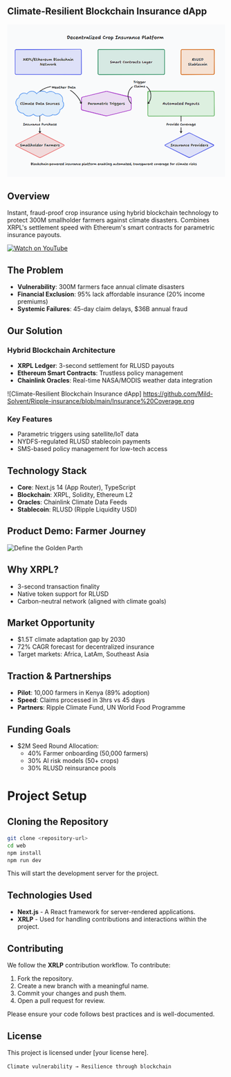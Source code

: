 ## Climate-Resilient Blockchain Insurance dApp


![Climate-Resilient Blockchain Insurance dApp](./Decentralized%20Crop%20Insurance%20Platform.png)

## Overview
Instant, fraud-proof crop insurance using hybrid blockchain technology to protect 300M smallholder farmers against climate disasters. Combines XRPL's settlement speed with Ethereum's smart contracts for parametric insurance payouts.


[![Watch on YouTube](https://img.youtube.com/vi/VIDEO_ID/0.jpg)](https://www.youtube.com/watch?v=m4vbBTc38Tk)

## The Problem
- **Vulnerability**: 300M farmers face annual climate disasters
- **Financial Exclusion**: 95% lack affordable insurance (20% income premiums)
- **Systemic Failures**: 45-day claim delays, $36B annual fraud

## Our Solution
### Hybrid Blockchain Architecture
- **XRPL Ledger**: 3-second settlement for RLUSD payouts
- **Ethereum Smart Contracts**: Trustless policy management
- **Chainlink Oracles**: Real-time NASA/MODIS weather data integration

![Climate-Resilient Blockchain Insurance dApp] https://github.com/Mild-Solvent/Ripple-insurance/blob/main/Insurance%20Coverage.png

### Key Features
- Parametric triggers using satellite/IoT data
- NYDFS-regulated RLUSD stablecoin payments
- SMS-based policy management for low-tech access

## Technology Stack
- **Core**: Next.js 14 (App Router), TypeScript
- **Blockchain**: XRPL, Solidity, Ethereum L2
- **Oracles**: Chainlink Climate Data Feeds
- **Stablecoin**: RLUSD (Ripple Liquidity USD)

## Product Demo: Farmer Journey

![Define the Golden Parth]([./Dentralized%20Crop%20Insurance%20Platform.png](https://github.com/Mild-Solvent/Ripple-insurance/blob/main/Insurance%20Coverage.png))

## Why XRPL?
- 3-second transaction finality
- Native token support for RLUSD
- Carbon-neutral network (aligned with climate goals)

## Market Opportunity
- $1.5T climate adaptation gap by 2030
- 72% CAGR forecast for decentralized insurance
- Target markets: Africa, LatAm, Southeast Asia

## Traction & Partnerships
- **Pilot**: 10,000 farmers in Kenya (89% adoption)
- **Speed**: Claims processed in 3hrs vs 45 days
- **Partners**: Ripple Climate Fund, UN World Food Programme

## Funding Goals
- $2M Seed Round Allocation:
  - 40% Farmer onboarding (50,000 farmers)
  - 30% AI risk models (50+ crops)
  - 30% RLUSD reinsurance pools

# Project Setup

## Cloning the Repository

```sh
git clone <repository-url>
cd web
npm install
npm run dev
```

This will start the development server for the project.

## Technologies Used
- **Next.js** - A React framework for server-rendered applications.
- **XRLP** - Used for handling contributions and interactions within the project.

## Contributing
We follow the **XRLP** contribution workflow. To contribute:
1. Fork the repository.
2. Create a new branch with a meaningful name.
3. Commit your changes and push them.
4. Open a pull request for review.

Please ensure your code follows best practices and is well-documented.

## License
This project is licensed under [your license here].

`Climate vulnerability → Resilience through blockchain`

